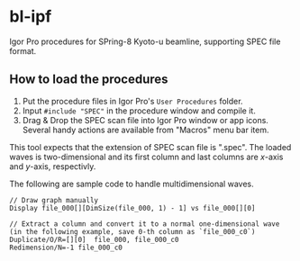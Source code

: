 # bl-ipf
Igor Pro procedures for SPring-8 Kyoto-u beamline, supporting SPEC file format.

## How to load the procedures

1. Put the procedure files in Igor Pro's `User Procedures` folder.
2. Input `#include "SPEC"` in the procedure window and compile it.
3. Drag & Drop the SPEC scan file into Igor Pro window or app icons. Several handy actions are available from "Macros" menu bar item.

This tool expects that the extension of SPEC scan file is ".spec".
The loaded waves is two-dimensional and its first column and last columns are _x_-axis and _y_-axis, respectivly.

The following are sample  code to handle multidimensional waves.

```
// Draw graph manually
Display file_000[][DimSize(file_000, 1) - 1] vs file_000[][0]

// Extract a column and convert it to a normal one-dimensional wave (in the following example, save 0-th column as `file_000_c0`)
Duplicate/O/R=[][0]  file_000, file_000_c0
Redimension/N=-1 file_000_c0
```
